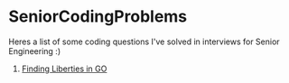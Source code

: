# SeniorCodingProblems
Heres a list of some coding questions I've solved in interviews for Senior Engineering :)

1. [Finding Liberties in GO](./FindLiberties)
